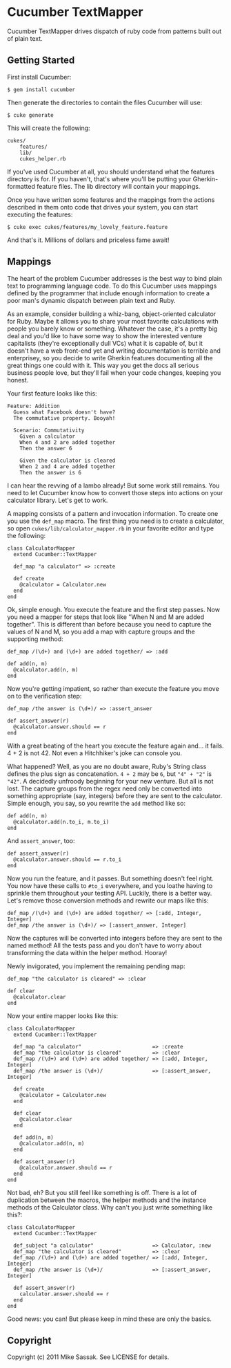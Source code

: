 # Cucumber TextMapper

Cucumber TextMapper drives dispatch of ruby code from patterns
built out of plain text.

## Getting Started

First install Cucumber:

    $ gem install cucumber

Then generate the directories to contain the files Cucumber will use:

    $ cuke generate

This will create the following:

    cukes/
        features/
        lib/
        cukes_helper.rb

If you've used Cucumber at all, you should understand what the features
directory is for. If you haven't, that's where you'll be putting your
Gherkin-formatted feature files. The lib directory will contain your
mappings.

Once you have written some features and the mappings from the actions
described in them onto code that drives your system, you can start
executing the features:

    $ cuke exec cukes/features/my_lovely_feature.feature

And that's it. Millions of dollars and priceless fame await!

## Mappings

The heart of the problem Cucumber addresses is the best way to bind
plain text to programming language code. To do this Cucumber uses
mappings defined by the programmer that include enough information to
create a poor man's dynamic dispatch between plain text and Ruby.

As an example, consider building a whiz-bang, object-oriented calculator
for Ruby. Maybe it allows you to share your most favorite calculations
with people you barely know or something. Whatever the case, it's a
pretty big deal and you'd like to have some way to show the interested
venture capitalists (they're exceptionally dull VCs) what it is capable
of, but it doesn't have a web front-end yet and writing documentation is
terrible and enterprisey, so you decide to write Gherkin features
documenting all the great things one could with it. This way you get the
docs all serious business people love, but they'll fail when your code
changes, keeping you honest.

Your first feature looks like this:

    Feature: Addition
      Guess what Facebook doesn't have?
      The commutative property. Booyah!

      Scenario: Commutativity
        Given a calculator
        When 4 and 2 are added together
        Then the answer 6

        Given the calculator is cleared
        When 2 and 4 are added together
        Then the answer is 6

I can hear the revving of a lambo already! But some work still remains.
You need to let Cucumber know how to convert those steps into
actions on your calculator library. Let's get to work.

A mapping consists of a pattern and invocation information. To create
one you use the `def_map` macro. The first thing you need is to create a
calculator, so open `cukes/lib/calculator_mapper.rb` in your favorite editor
and type the following:

    class CalculatorMapper
      extend Cucumber::TextMapper

      def_map "a calculator" => :create

      def create
        @calculator = Calculator.new
      end
    end

Ok, simple enough. You execute the feature and the first step passes.
Now you need a mapper for steps that look like "When N and M are added
together". This is different than before because you need to capture
the values of N and M, so you add a map with capture groups and the
supporting method:

    def_map /(\d+) and (\d+) are added together/ => :add

    def add(n, m)
      @calculator.add(n, m)
    end

Now you're getting impatient, so rather than execute the feature you move
on to the verification step:

    def_map /the answer is (\d+)/ => :assert_answer

    def assert_answer(r)
      @calculator.answer.should == r
    end

With a great beating of the heart you execute the feature again and...
it fails. 4 + 2 is not 42. Not even a Hitchhiker's joke can console you.

What happened? Well, as you are no doubt aware, Ruby's String class
defines the plus sign as concatenation. `4 + 2` may be `6`, but `"4" +
"2"` is `"42"`. A decidedly unfroody beginning for your new venture. But
all is not lost. The capture groups from the regex need only be
converted into something appropriate (say, integers) before they are
sent to the calculator. Simple enough, you say, so you rewrite the `add`
method like so:

    def add(n, m)
      @calculator.add(n.to_i, m.to_i)
    end

And `assert_answer`, too:

    def assert_answer(r)
      @calculator.answer.should == r.to_i
    end

Now you run the feature, and it passes. But something doesn't feel
right. You now have these calls to `#to_i` everywhere, and you loathe
having to sprinkle them throughout your testing API. Luckily, there is a
better way. Let's remove those conversion methods and rewrite our maps
like this:

    def_map /(\d+) and (\d+) are added together/ => [:add, Integer, Integer]
    def_map /the answer is (\d+)/ => [:assert_answer, Integer]

Now the captures will be converted into integers before they are sent to
the named method! All the tests pass and you don't have to worry about
transforming the data within the helper method. Hooray!

Newly invigorated, you implement the remaining pending map:

    def_map "the calculator is cleared" => :clear

    def clear
      @calculator.clear
    end

Now your entire mapper looks like this:

    class CalculatorMapper
      extend Cucumber::TextMapper

      def_map "a calculator"                       => :create
      def_map "the calculator is cleared"          => :clear
      def_map /(\d+) and (\d+) are added together/ => [:add, Integer, Integer]
      def_map /the answer is (\d+)/                => [:assert_answer, Integer]

      def create
        @calculator = Calculator.new
      end

      def clear
        @calculator.clear
      end

      def add(n, m)
        @calculator.add(n, m)
      end

      def assert_answer(r)
        @calculator.answer.should == r
      end
    end

Not bad, eh? But you still feel like something is off. There is a lot of
duplication between the macros, the helper methods and the instance
methods of the Calculator class. Why can't you just write something like
this?:

    class CalculatorMapper
      extend Cucumber::TextMapper

      def_subject "a calculator"                   => Calculator, :new
      def_map "the calculator is cleared"          => :clear
      def_map /(\d+) and (\d+) are added together/ => [:add, Integer, Integer]
      def_map /the answer is (\d+)/                => [:assert_answer, Integer]

      def assert_answer(r)
        calculator.answer.should == r
      end
    end

Good news: you can! But please keep in mind these are only the basics.

## Copyright

Copyright (c) 2011 Mike Sassak. See LICENSE for details.
